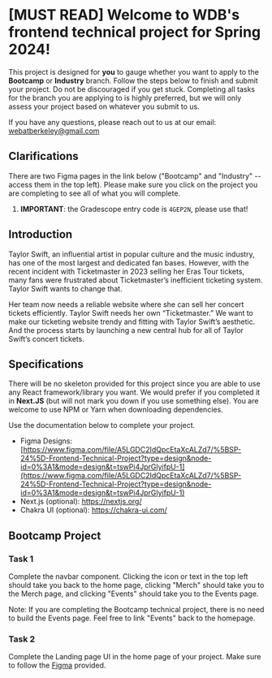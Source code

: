 # [MUST READ] Welcome to WDB's frontend technical project for Spring 2024!

This project is designed for **you** to gauge whether you want to apply to the **Bootcamp** or **Industry** branch. Follow the steps below to finish and submit your project. Do not be discouraged if you get stuck. Completing all tasks for the branch you are applying to is highly preferred, but we will only assess your project based on whatever you submit to us.

If you have any questions, please reach out to us at our email: webatberkeley@gmail.com

## Clarifications
There are two Figma pages in the link below ("Bootcamp" and "Industry" -- access them in the top left). Please make sure you click on the project you are completing to see all of what you will complete. 

1. **IMPORTANT**: the Gradescope entry code is `4GEP2N`, please use that!

## Introduction

Taylor Swift, an influential artist in popular culture and the music industry, has one of the most largest and dedicated fan bases. However, with the recent incident with Ticketmaster in 2023 selling her Eras Tour tickets, many fans were frustrated about Ticketmaster’s inefficient ticketing system. Taylor Swift wants to change that.

Her team now needs a reliable website where she can sell her concert tickets efficiently. Taylor Swift needs her own “Ticketmaster.” We want to make our ticketing website trendy and fitting with Taylor Swift’s aesthetic. And the process starts by launching a new central hub for all of Taylor Swift’s concert tickets.

## Specifications

There will be no skeleton provided for this project since you are able to use any React framework/library you want. We would prefer if you completed it in **Next.JS** (but will not mark you down if you use something else). You are welcome to use NPM or Yarn when downloading dependencies. 

Use the documentation below to complete your project.

- Figma Designs: [https://www.figma.com/file/A5LGDC2IdQpcEtaXcALZd7/%5BSP-24%5D-Frontend-Technical-Project?type=design&node-id=0%3A1&mode=design&t=tswPi4JprGlyifpU-1](https://www.figma.com/file/A5LGDC2IdQpcEtaXcALZd7/%5BSP-24%5D-Frontend-Technical-Project?type=design&node-id=0%3A1&mode=design&t=tswPi4JprGlyifpU-1)
- Next.js (optional): https://nextjs.org/
- Chakra UI (optional): https://chakra-ui.com/

## Bootcamp Project

### Task 1

Complete the navbar component. Clicking the icon or text in the top left should take you back to the home page, clicking "Merch" should take you to the Merch page, and clicking "Events" should take you to the Events page.

Note: If you are completing the Bootcamp technical project, there is no need to build the Events page.  Feel free to link "Events" back to the homepage.

### Task 2

Complete the Landing page UI in the home page of your project. Make sure to follow the [Figma](https://www.figma.com/file/A5LGDC2IdQpcEtaXcALZd7/%5BSP-24%5D-Frontend-Technical-Project?type=design&node-id=0%3A1&mode=design&t=tswPi4JprGlyifpU-1) provided.
